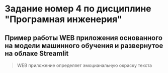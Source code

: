 # Задание номер 4 по дисциплине "Програмная инженерия" # 
##  Пример работы WEB приложения основанного на модели машинного обучения и развернутое на облаке Streamlit ##
> WEB приложение определяет эмоцианальную окраску текста
>
>
